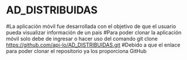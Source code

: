 # AD_DISTRIBUIDAS

#La aplicación móvil fue desarrollada con el objetivo de que el usuario pueda visualizar información de un pais
#Para poder clonar la aplicación móvil solo debe de ingresar o hacer uso del comando git clone https://github.com/api-lo/AD_DISTRIBUIDAS.git
#Debido a que el enlace para poder clonar el repositorio ya los proporciona GitHub
